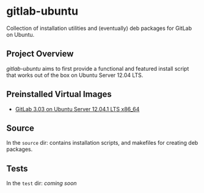 # gitlab-ubuntu
Collection of installation utilities and (eventually) deb packages for GitLab on Ubuntu.

## Project Overview

_gitlab-ubuntu_ aims to first provide a functional and featured install script that works out of the box on Ubuntu Server 12.04 LTS. 

## Preinstalled Virtual Images

* [GitLab 3.03 on Ubuntu Server 12.04.1 LTS x86_64](https://github.com/downloads/mhathcock/gitlab-ubuntu/gitlab-3.0-stable.ova)

## Source

In the ```source``` dir: contains installation scripts, and makefiles for creating deb packages.

## Tests

In the ```test``` dir: _coming soon_
